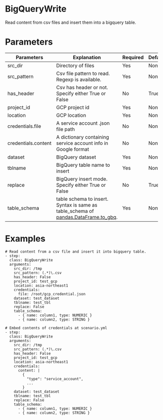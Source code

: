 # BigQueryWrite
Read content from csv files and insert them into a bigquery table.

# Parameters
|Parameters|Explanation|Required|Default|Remarks|
|----------|-----------|--------|-------|-------|
|src_dir|Directory of files |Yes|None||
|src_pattern|Csv file pattern to read. Regexp is available.|Yes|None||
|has_header|Csv has header or not. Specify either True or False|No|True||
|project_id|GCP project id|Yes|None||
|location|GCP location|Yes|None||
|credentials.file|A service account .json file path|No|None||
|credentials.content|A dictionary containing service account info in Google format|No|None||
|dataset|BigQuery dataset|Yes|None||
|tblname|BigQuery table name to insert|Yes|None||
|replace|BigQuery insert mode. Specify either True or False|No|True||
|table_schema|table schema to insert. Syntax is same as table_schema of [pandas.DataFrame.to_gbq](https://pandas.pydata.org/pandas-docs/stable/reference/api/pandas.DataFrame.to_gbq.html).|Yes|None||


# Examples
```
# Read content from a csv file and insert it into bigquery table.
- step:
  class: BigQueryWrite
  arguments:
    src_dir: /tmp
    src_pattern: (.*)\.csv
    has_header: False
    project_id: test_gcp
    location: asia-northeast1
    credentials:
      file: /root/gcp_credential.json
    dataset: test_dataset
    tblname: test_tbl
    replace: False
    table_schema:
      - { name: column1, type: NUMERIC }
      - { name: column2, type: STRING }

# Embed contents of credentials at scenario.yml
- step:
  class: BigQueryWrite
  arguments:
    src_dir: /tmp
    src_pattern: (.*)\.csv
    has_header: False
    project_id: test_gcp
    location: asia-northeast1
    credentials:
      content: |
        {
          "type": "service_account",
          ...
        }
    dataset: test_dataset
    tblname: test_tbl
    replace: False
    table_schema:
      - { name: column1, type: NUMERIC }
      - { name: column2, type: STRING }
```
